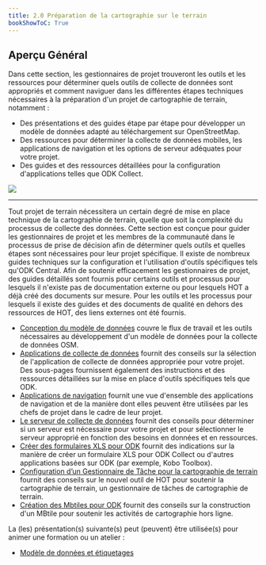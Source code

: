 ```yaml
---
title: 2.0 Préparation de la cartographie sur le terrain
bookShowToC: True
---
```


## Aperçu Général

Dans cette section, les gestionnaires de projet trouveront les outils et les ressources pour déterminer quels outils de collecte de données sont appropriés et comment naviguer dans les différentes étapes techniques nécessaires à la préparation d'un projet de cartographie de terrain, notamment :

- Des présentations et des guides étape par étape pour développer un modèle de données adapté au téléchargement sur OpenStreetMap.
- Des ressources pour déterminer la collecte de données mobiles, les applications de navigation et les options de serveur adéquates pour votre projet.
- Des guides et des ressources détaillées pour la configuration d'applications telles que ODK Collect.

![](/images/2_field_mapping_prep/overview/020001_overview.jpg)

---

Tout projet de terrain nécessitera un certain degré de mise en place technique de la cartographie de terrain, quelle que soit la complexité du processus de collecte des données. Cette section est conçue pour guider les gestionnaires de projet et les membres de la communauté dans le processus de prise de décision afin de déterminer quels outils et quelles étapes sont nécessaires pour leur projet spécifique. Il existe de nombreux guides techniques sur la configuration et l'utilisation d'outils spécifiques tels qu'ODK Central. Afin de soutenir efficacement les gestionnaires de projet, des guides détaillés sont fournis pour certains outils et processus pour lesquels il n'existe pas de documentation externe ou pour lesquels HOT a déjà créé des documents sur mesure. Pour les outils et les processus pour lesquels il existe des guides et des documents de qualité en dehors des ressources de HOT, des liens externes ont été fournis.

- [Conception du modèle de données](https://docs.google.com/document/d/1mER7Y8DFg-LhQtm4HJQeDRfiLdQ_yKHnCG01SnAoNTU/edit) couvre le flux de travail et les outils nécessaires au développement d'un modèle de données pour la collecte de données OSM.
- [Applications de collecte de données](https://docs.google.com/document/d/1sTU36IIhwzDAdB62pmt4WGE2ZRdB3Ruv2XC5MEYHBZI/edit) fournit des conseils sur la sélection de l'application de collecte de données appropriée pour votre projet. Des sous-pages fournissent également des instructions et des ressources détaillées sur la mise en place d'outils spécifiques tels que ODK.
- [Applications de navigation](https://docs.google.com/document/d/1GmvUHE79sq4wNetTShOACinHkIgKJtABFT7OTOvYi4A/edit#heading=h.bc082iwihooj) fournit une vue d'ensemble des applications de navigation et de la manière dont elles peuvent être utilisées par les chefs de projet dans le cadre de leur projet.
- [Le serveur de collecte de données](https://docs.google.com/document/d/1Jt1TXes6eR42tWTjCCsXuEBbI3vsle6oT7Z3aT_hS9I/edit) fournit des conseils pour déterminer si un serveur est nécessaire pour votre projet et pour sélectionner le serveur approprié en fonction des besoins en données et en ressources.
- [Créer des formulaires XLS pour ODK](https://docs.google.com/document/d/1Xd7iKBJp4Qpsc9TQBRzE1nuzVeEITINegyqDDFwuXtk/edit?usp=sharing) fournit des indications sur la manière de créer un formulaire XLS pour ODK Collect ou d'autres applications basées sur ODK (par exemple, Kobo Toolbox).
- [Configuration d’un Gestionnaire de Tâche pour la cartographie de terrain](https://docs.google.com/document/d/1ZICqkGuiF9rIHom2Xw7APHxrVl1AlaiE2vnrWD19gWE/edit) fournit des conseils sur le nouvel outil de HOT pour soutenir la cartographie de terrain, un gestionnaire de tâches de cartographie de terrain.
- [Création des Mbtiles pour ODK](https://docs.google.com/document/d/1kmkpWAbWcNEZrcv0Au-S-zgg4ZijIgQwOmea8duu1ko/edit) fournit des conseils sur la construction d'un MBtile pour soutenir les activités de cartographie hors ligne.

La (les) présentation(s) suivante(s) peut (peuvent) être utilisée(s) pour animer une formation ou un atelier :

- [Modèle de données et étiquetages](https://docs.google.com/presentation/d/1CU6cBtu9ZAeCWKIz6xLVN4fBrdsN7R5tFELPXbepilI/edit#slide=id.g5c7d19429e_0_225)